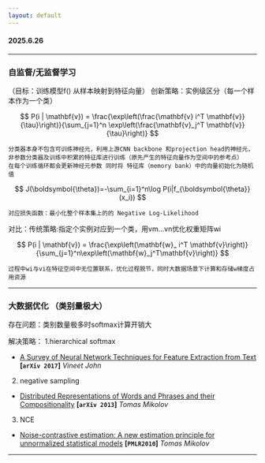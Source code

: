 ```yaml
---
layout: default
---
```




#### 2025.6.26

---
### 自监督/无监督学习 
（目标：训练模型f() 从样本映射到特征向量）
创新策略：实例级区分（每一个样本作为一个类）

$$
P(i | \mathbf{v}) = \frac{\exp\left(\frac{\mathbf{v} i^T \mathbf{v}}{\tau}\right)}{\sum_{j=1}^n \exp\left(\frac{\mathbf{v}_j^T \mathbf{v}}{\tau}\right)}
$$

```
分类器本身不包含可训练神经元，利用上游CNN backbone 和projection head的神经元，非参数分类器及训练中积累的特征库进行训练（原先产生的特征向量作为空间中的参考点）
在每个训练循环都会更新神经元参数 同时将 特征库（memory bank）中的向量初始化为随机值
```

$$
J(\boldsymbol{\theta})=-\sum_{i=1}^n\log P(i|f_{\boldsymbol{\theta}}(x_i))
$$

```
对应损失函数：最小化整个样本集上的的 Negative Log-Likelihood
```

对比：传统策略:指定个实例对应到一个类，用vm...vn优化权重矩阵wi

$$
P(i | \mathbf{v}) = \frac{\exp\left(\mathbf{w}_ i^T \mathbf{v}\right)}{\sum_{j=1}^n\exp\left(\mathbf{w}_j^T\mathbf{v}\right)}
$$

```
过程中wi与vi在特征空间中无位置联系，优化过程脱节，同时大数据场景下计算和存储w梯度占用资源
```

---

### 大数据优化 （类别量极大）

存在问题：类别数量极多时softmax计算开销大

解决策略：
1.hierarchical softmax
- [A Survey of Neural Network Techniques for Feature Extraction from Text](http://arxiv.org/abs/1704.08531)
  **[`arXiv 2017`]** *Vineet John*
2. negative sampling
- [Distributed Representations of Words and Phrases and their Compositionality](http://arxiv.org/abs/1310.4546)
  **[`arXiv 2013`]** *Tomas Mikolov*
3. NCE
- [Noise-contrastive estimation: A new estimation principle for unnormalized statistical models](https://proceedings.mlr.press/v9/gutmann10a/gutmann10a.pdf)
  **[`PMLR2010`]** *Tomas Mikolov*
  
---

